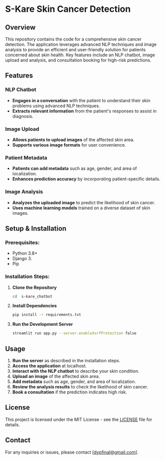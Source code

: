 
# S-Kare Skin Cancer Detection 

## Overview

This repository contains the code for a comprehensive skin cancer detection. The application leverages advanced NLP techniques and image analysis to provide an efficient and user-friendly solution for patients concerned about skin health. Key features include an NLP chatbot, image upload and analysis, and consultation booking for high-risk predictions.

## Features

### NLP Chatbot
- **Engages in a conversation** with the patient to understand their skin problems using advanced NLP techniques.
- **Extracts relevant information** from the patient's responses to assist in diagnosis.

### Image Upload
- **Allows patients to upload images** of the affected skin area.
- **Supports various image formats** for user convenience.

### Patient Metadata
- **Patients can add metadata** such as age, gender, and area of localization.
- **Enhances prediction accuracy** by incorporating patient-specific details.

### Image Analysis
- **Analyzes the uploaded image** to predict the likelihood of skin cancer.
- **Uses machine learning models** trained on a diverse dataset of skin images.

## Setup & Installation

### Prerequisites:
- Python 3.8+
- Django 3.
- Pip

### Installation Steps:
1. **Clone the Repository**
    ```sh
    cd  s-kare_chatbot
    ```
2. **Install Dependencies**
    ```sh
    pip install -r requirements.txt
    ```
3. **Run the Development Server**
    ```sh
    streamlit run app.py --server.enableXsrfProtection false
    ```

## Usage

1. **Run the server** as described in the installation steps.
2. **Access the application** at localhost.
3. **Interact with the NLP chatbot** to describe your skin condition.
4. **Upload an image** of the affected skin area.
5. **Add metadata** such as age, gender, and area of localization.
6. **Review the analysis results** to check the likelihood of skin cancer.
7. **Book a consultation** if the prediction indicates high risk.


## License

This project is licensed under the MIT License - see the [LICENSE](LICENSE) file for details.

## Contact

For any inquiries or issues, please contact [dypfinal@gmail.com].
